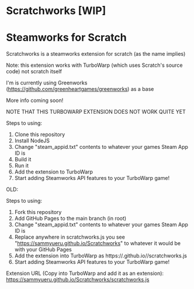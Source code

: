 # Scratchworks [WIP]
# Steamworks for Scratch
Scratchworks is a steamworks extension for scratch (as the name implies)

Note: this extension works with TurboWarp (which uses Scratch's source code) not scratch itself

I'm is currently using Greenworks (https://github.com/greenheartgames/greenworks) as a base

More info coming soon!

NOTE THAT THIS TURBOWARP EXTENSION DOES NOT WORK QUITE YET

Steps to using:
1. Clone this repository
2. Install NodeJS
3. Change "steam_appid.txt" contents to whatever your games Steam App ID is
4. Build it
5. Run it
6. Add the extension to TurboWarp
7. Start adding Steamworks API features to your TurboWarp game!

OLD:

Steps to using:
1. Fork this repository
2. Add GitHub Pages to the main branch (in root)
3. Change "steam_appid.txt" contents to whatever your games Steam App ID is
4. Replace anywhere in scratchworks.js you see "https://sammyueru.github.io/Scratchworks" to whatever it would be with your GitHub Pages
5. Add the extension into TurboWarp as https://<your github username>.github.io/<whatever you called your repository>/scratchworks.js
6. Start adding Steamworks API features to your TurboWarp game!

Extension URL (Copy into TurboWarp and add it as an extension): https://sammyueru.github.io/Scratchworks/scratchworks.js
